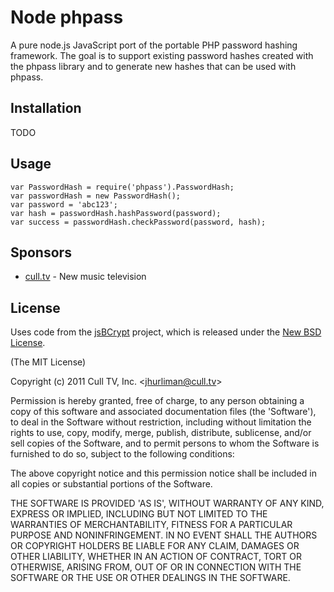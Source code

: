 # Node phpass #

A pure node.js JavaScript port of the portable PHP password hashing framework. 
The goal is to support existing password hashes created with the phpass library 
and to generate new hashes that can be used with phpass.

## Installation ##

TODO

## Usage ##

    var PasswordHash = require('phpass').PasswordHash;
    var passwordHash = new PasswordHash();
    var password = 'abc123';
    var hash = passwordHash.hashPassword(password);
    var success = passwordHash.checkPassword(password, hash);

## Sponsors ##

* [cull.tv](http://cull.tv/) - New music television

## License ##

Uses code from the [jsBCrypt](http://code.google.com/p/javascript-bcrypt/) 
project, which is released under the 
[New BSD License](http://www.opensource.org/licenses/bsd-license.php).

(The MIT License)

Copyright (c) 2011 Cull TV, Inc. &lt;jhurliman@cull.tv&gt;

Permission is hereby granted, free of charge, to any person obtaining
a copy of this software and associated documentation files (the
'Software'), to deal in the Software without restriction, including
without limitation the rights to use, copy, modify, merge, publish,
distribute, sublicense, and/or sell copies of the Software, and to
permit persons to whom the Software is furnished to do so, subject to
the following conditions:

The above copyright notice and this permission notice shall be
included in all copies or substantial portions of the Software.

THE SOFTWARE IS PROVIDED 'AS IS', WITHOUT WARRANTY OF ANY KIND,
EXPRESS OR IMPLIED, INCLUDING BUT NOT LIMITED TO THE WARRANTIES OF
MERCHANTABILITY, FITNESS FOR A PARTICULAR PURPOSE AND NONINFRINGEMENT.
IN NO EVENT SHALL THE AUTHORS OR COPYRIGHT HOLDERS BE LIABLE FOR ANY
CLAIM, DAMAGES OR OTHER LIABILITY, WHETHER IN AN ACTION OF CONTRACT,
TORT OR OTHERWISE, ARISING FROM, OUT OF OR IN CONNECTION WITH THE
SOFTWARE OR THE USE OR OTHER DEALINGS IN THE SOFTWARE.
